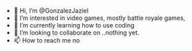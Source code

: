 - 👋 Hi, I’m @GonzalezJaziel
- 👀 I’m interested in video games, mostly battle royale games,
- 🌱 I’m currently learning how to use coding 
- 💞️ I’m looking to collaborate on ..nothing yet.
- 📫 How to reach me no

<!---
GonzalezJaziel/GonzalezJaziel is a ✨ special ✨ repository because its `README.md` (this file) appears on your GitHub profile.
You can click the Preview link to take a look at your changes.
--->
